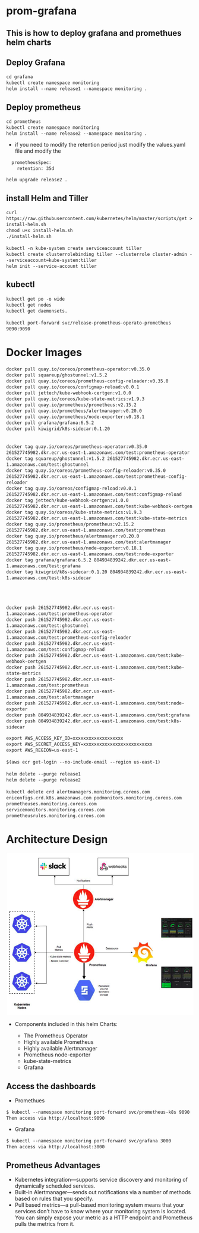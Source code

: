 # prom-grafana

## This is how to deploy grafana and promethues helm charts

## Deploy Grafana 
```
cd grafana
kubectl create namespace monitoring
helm install --name release1 --namespace monitoring .
```



## Deploy prometheus 
```
cd prometheus
kubectl create namespace monitoring
helm install --name release2 --namespace monitoring .
```


- if you need to modify the retention period just modify the values.yaml file and modify the 
```
  prometheusSpec:
    retention: 35d
```
```
helm upgrade release2 .
```

## install Helm and Tiller

```
curl https://raw.githubusercontent.com/kubernetes/helm/master/scripts/get > install-helm.sh
chmod u+x install-helm.sh
./install-helm.sh

kubectl -n kube-system create serviceaccount tiller
kubectl create clusterrolebinding tiller --clusterrole cluster-admin --serviceaccount=kube-system:tiller
helm init --service-account tiller
```

## kubectl
```
kubectl get po -o wide
kubectl get nodes
kubectl get daemonsets.

kubectl port-forward svc/release-prometheus-operato-prometheus 9090:9090
```





# Docker Images
```
docker pull quay.io/coreos/prometheus-operator:v0.35.0
docker pull squareup/ghostunnel:v1.5.2
docker pull quay.io/coreos/prometheus-config-reloader:v0.35.0
docker pull quay.io/coreos/configmap-reload:v0.0.1
docker pull jettech/kube-webhook-certgen:v1.0.0
docker pull quay.io/coreos/kube-state-metrics:v1.9.3
docker pull quay.io/prometheus/prometheus:v2.15.2
docker pull quay.io/prometheus/alertmanager:v0.20.0
docker pull quay.io/prometheus/node-exporter:v0.18.1
docker pull grafana/grafana:6.5.2
docker pull kiwigrid/k8s-sidecar:0.1.20


docker tag quay.io/coreos/prometheus-operator:v0.35.0 261527745982.dkr.ecr.us-east-1.amazonaws.com/test:prometheus-operator
docker tag squareup/ghostunnel:v1.5.2 261527745982.dkr.ecr.us-east-1.amazonaws.com/test:ghostunnel
docker tag quay.io/coreos/prometheus-config-reloader:v0.35.0 261527745982.dkr.ecr.us-east-1.amazonaws.com/test:prometheus-config-reloader
docker tag quay.io/coreos/configmap-reload:v0.0.1 261527745982.dkr.ecr.us-east-1.amazonaws.com/test:configmap-reload
docker tag jettech/kube-webhook-certgen:v1.0.0 261527745982.dkr.ecr.us-east-1.amazonaws.com/test:kube-webhook-certgen
docker tag quay.io/coreos/kube-state-metrics:v1.9.3 261527745982.dkr.ecr.us-east-1.amazonaws.com/test:kube-state-metrics
docker tag quay.io/prometheus/prometheus:v2.15.2 261527745982.dkr.ecr.us-east-1.amazonaws.com/test:prometheus
docker tag quay.io/prometheus/alertmanager:v0.20.0 261527745982.dkr.ecr.us-east-1.amazonaws.com/test:alertmanager
docker tag quay.io/prometheus/node-exporter:v0.18.1 261527745982.dkr.ecr.us-east-1.amazonaws.com/test:node-exporter
docker tag grafana/grafana:6.5.2 804934839242.dkr.ecr.us-east-1.amazonaws.com/test:grafana
docker tag kiwigrid/k8s-sidecar:0.1.20 804934839242.dkr.ecr.us-east-1.amazonaws.com/test:k8s-sidecar




docker push 261527745982.dkr.ecr.us-east-1.amazonaws.com/test:prometheus-operator
docker push 261527745982.dkr.ecr.us-east-1.amazonaws.com/test:ghostunnel
docker push 261527745982.dkr.ecr.us-east-1.amazonaws.com/test:prometheus-config-reloader
docker push 261527745982.dkr.ecr.us-east-1.amazonaws.com/test:configmap-reload
docker push 261527745982.dkr.ecr.us-east-1.amazonaws.com/test:kube-webhook-certgen
docker push 261527745982.dkr.ecr.us-east-1.amazonaws.com/test:kube-state-metrics
docker push 261527745982.dkr.ecr.us-east-1.amazonaws.com/test:prometheus
docker push 261527745982.dkr.ecr.us-east-1.amazonaws.com/test:alertmanager
docker push 261527745982.dkr.ecr.us-east-1.amazonaws.com/test:node-exporter
docker push 804934839242.dkr.ecr.us-east-1.amazonaws.com/test:grafana
docker push 804934839242.dkr.ecr.us-east-1.amazonaws.com/test:k8s-sidecar

```
```
export AWS_ACCESS_KEY_ID=xxxxxxxxxxxxxxxxxxx
export AWS_SECRET_ACCESS_KEY=xxxxxxxxxxxxxxxxxxxxxxxxxx
export AWS_REGION=us-east-1

$(aws ecr get-login --no-include-email --region us-east-1)

helm delete --purge release1
helm delete --purge release2

kubectl delete crd alertmanagers.monitoring.coreos.com eniconfigs.crd.k8s.amazonaws.com podmonitors.monitoring.coreos.com prometheuses.monitoring.coreos.com servicemonitors.monitoring.coreos.com prometheusrules.monitoring.coreos.com

```






# Architecture Design

![](./images/prom2.png)

- Components included in this helm Charts:

  - The Prometheus Operator
  - Highly available Prometheus
  - Highly available Alertmanager
  - Prometheus node-exporter
  - kube-state-metrics
  - Grafana




## Access the dashboards

- Promethues
```
$ kubectl --namespace monitoring port-forward svc/prometheus-k8s 9090
Then access via http://localhost:9090
```


- Grafana
```
$ kubectl --namespace monitoring port-forward svc/grafana 3000
Then access via http://localhost:3000
```


## Prometheus Advantages
- Kubernetes integration—supports service discovery and monitoring of dynamically scheduled services.  
- Built-in Alertmanager—sends out notifications via a number of methods based on rules that you specify.
- Pull based metrics—a pull-based monitoring system means that your services don’t have to know where your monitoring system is located. You can simply expose your metric as a HTTP endpoint and Prometheus pulls the metrics from it.











